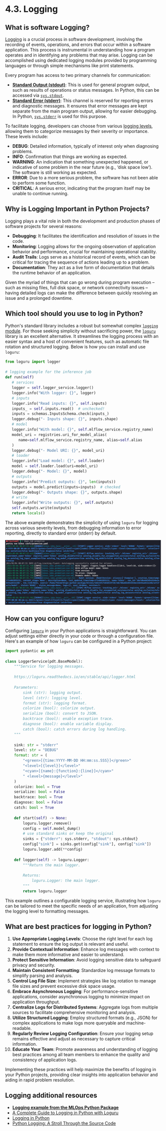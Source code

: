 # 4.3. Logging

## What is software Logging?

[Logging](https://en.wikipedia.org/wiki/Logging_(computing)) is a crucial process in software development, involving the recording of events, operations, and errors that occur within a software application. This process is instrumental in understanding how a program operates and in identifying any problems that may arise. Logging can be accomplished using dedicated logging modules provided by programming languages or through simple mechanisms like print statements.

Every program has access to two primary channels for communication:

- **[Standard Output (stdout)](https://en.wikipedia.org/wiki/Standard_streams#Standard_output_(stdout))**: This is used for general program output, such as results of operations or status messages. In Python, this can be accessed via [`sys.stdout`](https://docs.python.org/3/library/sys.html#sys.stdout).
- **[Standard Error (stderr)](https://en.wikipedia.org/wiki/Standard_streams#Standard_error_(stderr))**: This channel is reserved for reporting errors and diagnostic messages. It ensures that error messages are kept separate from the main program output, allowing for easier debugging. In Python, [`sys.stderr`](https://docs.python.org/3/library/sys.html#sys.stderr) is used for this purpose.

To facilitate logging, developers can choose from various [logging levels](https://docs.python.org/3/library/logging.html#logging-levels), allowing them to categorize messages by their severity or importance. These levels include:

- **DEBUG**: Detailed information, typically of interest only when diagnosing problems.
- **INFO**: Confirmation that things are working as expected.
- **WARNING**: An indication that something unexpected happened, or indicative of some problem in the near future (e.g., ‘disk space low’). The software is still working as expected.
- **ERROR**: Due to a more serious problem, the software has not been able to perform some function.
- **CRITICAL**: A serious error, indicating that the program itself may be unable to continue running.

## Why is Logging Important in Python Projects?

Logging plays a vital role in both the development and production phases of software projects for several reasons:

- **Debugging**: It facilitates the identification and resolution of issues in the code.
- **Monitoring**: Logging allows for the ongoing observation of application behavior and performance, crucial for maintaining operational stability.
- **Audit Trails**: Logs serve as a historical record of events, which can be critical for tracing the sequence of actions leading up to a problem.
- **Documentation**: They act as a live form of documentation that details the runtime behavior of an application.

Given the myriad of things that can go wrong during program execution – such as missing files, full disk space, or network connectivity issues – having detailed logs can make the difference between quickly resolving an issue and a prolonged downtime.

## Which tool should you use to log in Python?

Python's standard library includes a robust but somewhat complex [`logging` module](https://docs.python.org/3/library/logging.html). For those seeking simplicity without sacrificing power, the [`loguru`](https://loguru.readthedocs.io/) library is an excellent alternative. It streamlines the logging process with an easier syntax and a host of convenient features, such as automatic file rotation and structured logging. Below is how you can install and use `loguru`:

```python
from loguru import logger

# logging example for the inference job
def run(self)
   # services
   logger = self.logger_service.logger()
   logger.info("With logger: {}", logger)
   # inputs
   logger.info("Read inputs: {}", self.inputs)
   inputs_ = self.inputs.read()  # unchecked!
   inputs = schemas.InputsSchema.check(inputs_)
   logger.debug("- Inputs shape: {}", inputs.shape)
   # model
   logger.info("With model: {}", self.mlflow_service.registry_name)
   model_uri = registries.uri_for_model_alias(
      name=self.mlflow_service.registry_name, alias=self.alias
   )
   logger.debug("- Model URI: {}", model_uri)
   # loader
   logger.info("Load model: {}", self.loader)
   model = self.loader.load(uri=model_uri)
   logger.debug("- Model: {}", model)
   # outputs
   logger.info("Predict outputs: {}", len(inputs))
   outputs = model.predict(inputs=inputs)  # checked
   logger.debug("- Outputs shape: {}", outputs.shape)
   # write
   logger.info("Write outputs: {}", self.outputs)
   self.outputs.write(outputs)
   return locals()
```

The above example demonstrates the simplicity of using `loguru` for logging across various severity levels, from debugging information to error reporting, directly to standard error (stderr) by default.

![Execution traces](../img/executions/traces.png)

## How can you configure loguru?

Configuring [`loguru`](https://loguru.readthedocs.io/) in your Python applications is straightforward. You can adjust settings either directly in your code or through a configuration file. Here's an example of how `loguru` can be configured in a Python project:

```python
import pydantic as pdt

class LoggerService(pdt.BaseModel):
    """Service for logging messages.

    https://loguru.readthedocs.io/en/stable/api/logger.html

    Parameters:
        sink (str): logging output.
        level (str): logging level.
        format (str): logging format.
        colorize (bool): colorize output.
        serialize (bool): convert to JSON.
        backtrace (bool): enable exception trace.
        diagnose (bool): enable variable display.
        catch (bool): catch errors during log handling.
    """

    sink: str = "stderr"
    level: str = "DEBUG"
    format: str = (
        "<green>[{time:YYYY-MM-DD HH:mm:ss.SSS}]</green>"
        "<level>[{level}]</level>"
        "<cyan>[{name}:{function}:{line}]</cyan>"
        " <level>{message}</level>"
    )
    colorize: bool = True
    serialize: bool = False
    backtrace: bool = True
    diagnose: bool = False
    catch: bool = True

    def start(self) -> None:
        loguru.logger.remove()
        config = self.model_dump()
        # use standard sinks or keep the original
        sinks = {"stderr": sys.stderr, "stdout": sys.stdout}
        config["sink"] = sinks.get(config["sink"], config["sink"])
        loguru.logger.add(**config)

    def logger(self) -> loguru.Logger:
        """Return the main logger.

        Returns:
            loguru.Logger: the main logger.
        """
        return loguru.logger
```

This example outlines a configurable logging service, illustrating how `loguru` can be tailored to meet the specific needs of an application, from adjusting the logging level to formatting messages.

## What are best practices for logging in Python?

1. **Use Appropriate Logging Levels**: Choose the right level for each log statement to ensure the log output is relevant and useful.
2. **Provide Contextual Information**: Enhance log messages with context to make them more informative and easier to understand.
3. **Protect Sensitive Information**: Avoid logging sensitive data to safeguard privacy and security.
4. **Maintain Consistent Formatting**: Standardize log message formats to simplify parsing and analysis.
5. **Control Log File Size**: Implement strategies like log rotation to manage file sizes and prevent excessive disk space usage.
6. **Embrace Asynchronous Logging**: For performance-sensitive applications, consider asynchronous logging to minimize impact on application throughput.
7. **Centralize Logs for Distributed Systems**: Aggregate logs from multiple sources to facilitate comprehensive monitoring and analysis.
8. **Utilize Structured Logging**: Employ structured formats (e.g., JSON) for complex applications to make logs more queryable and machine-readable.
9. **Regularly Review Logging Configuration**: Ensure your logging setup remains effective and adjust as necessary to capture critical information.
10. **Educate Your Team**: Promote awareness and understanding of logging best practices among all team members to enhance the quality and consistency of application logs.

Implementing these practices will help maximize the benefits of logging in your Python projects, providing clear insights into application behavior and aiding in rapid problem resolution.

## Logging additional resources

- **[Logging example from the MLOps Python Package](https://github.com/fmind/mlops-python-package/blob/main/src/bikes/jobs/training.py)**
- [A Complete Guide to Logging in Python with Loguru](https://betterstack.com/community/guides/logging/loguru/)
- [Logging in Python](https://realpython.com/python-logging/)
- [Python Logging: A Stroll Through the Source Code](https://realpython.com/python-logging-source-code/)